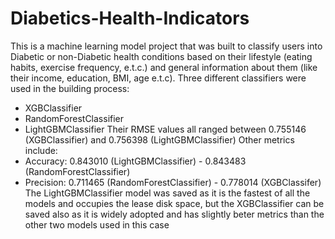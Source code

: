# Diabetics-Health-Indicators
This is a machine learning model project that was built to classify users into Diabetic or non-Diabetic health conditions based on their lifestyle (eating habits, exercise frequency, e.t.c.) and general information about them (like their income, education, BMI, age e.t.c). 
Three different classifiers were used in the building process:
 - XGBClassifier
 - RandomForestClassifier
 - LightGBMClassifier
Their RMSE values all ranged between 0.755146 (XGBClassifier) and 0.756398 (LightGBMClassifier)
Other metrics include:
 - Accuracy: 0.843010 (LightGBMClassifier) - 0.843483 (RandomForestClassifier)
 - Precision: 0.711465 (RandomForestClassifier) - 0.778014 (XGBClassifer)
The LightGBMClassifier model was saved as it is the fastest of all the models and occupies the lease disk space, but the XGBClassifier can be saved also as it is widely adopted and has slightly beter metrics than the other two models used in this case
